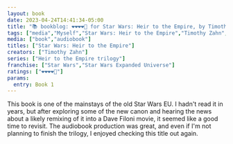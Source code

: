 ```yaml
---
layout: book
date: 2023-04-24T14:41:34-05:00
title: "📚 bookblog: ❤️❤️❤️❤️🖤 for Star Wars: Heir to the Empire, by Timothy Zahn"
tags: ["media","Myself","Star Wars: Heir to the Empire","Timothy Zahn","Star Wars","Thrawn","Star Wars Expanded Universe"]
media: ["book","audiobook"]
titles: ["Star Wars: Heir to the Empire"]
creators: ["Timothy Zahn"]
series: ["Heir to the Empire trilogy"]
franchise: ["Star Wars","Star Wars Expanded Universe"]
ratings: ["❤️❤️❤️❤️🖤"]
params:
  entry: Book 1
---
```

This book is one of the mainstays of the old Star Wars EU. I hadn't read it in years, but after exploring some of the new canon and hearing the news about a likely remixing of it into a Dave Filoni movie, it seemed like a good time to revisit. The audiobook production was great, and even if I'm not planning to finish the trilogy, I enjoyed checking this title out again.
